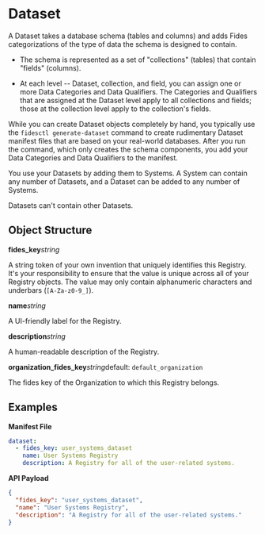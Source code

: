 # Dataset


A Dataset takes a database schema (tables and columns) and adds Fides categorizations of the type of data the schema is designed to contain.

* The schema is represented as a set of "collections" (tables) that contain "fields" (columns).

* At each level -- Dataset, collection, and field, you can assign one or more Data Categories and Data Qualifiers. The Categories and Qualifiers that are assigned at the Dataset level apply to all collections and fields; those at the collection level apply to the collection's fields. 

While you can create Dataset objects completely by hand, you typically use the `fidesctl generate-dataset`  command to create rudimentary Dataset manifest files that are based on your real-world databases. After you run the command, which only creates the schema components, you add your Data Categories and Data Qualifiers to the manifest. 

You use your Datasets by adding them to Systems. A System can contain any number of Datasets, and a Dataset can be added to any number of Systems. 

Datasets can't contain other Datasets.


## Object Structure

**fides_key**<span class="required"/>_string_

A string token of your own invention that uniquely identifies this Registry. It's your responsibility to ensure that the value is unique across all of your Registry objects. The value may only contain alphanumeric characters and underbars (`[A-Za-z0-9_]`). 

**name**<span class="spacer"/>_string_

A UI-friendly label for the Registry.

**description**<span class="spacer"/>_string_

A human-readable description of the Registry.

**organization_fides_key**<span class="spacer"/>_string_<span class="spacer"/>default: `default_organization`

The fides key of the Organization to which this Registry belongs.


## Examples

**Manifest File**
```yaml
dataset:
  - fides_key: user_systems_dataset
    name: User Systems Registry
    description: A Registry for all of the user-related systems.
```

**API Payload**
```json
{
  "fides_key": "user_systems_dataset",
  "name": "User Systems Registry",
  "description": "A Registry for all of the user-related systems."
}
```
